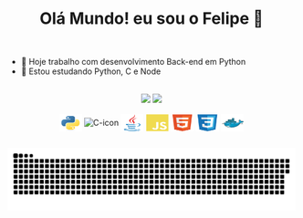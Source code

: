 <div align="center">
  <h1>Olá Mundo! eu sou o Felipe 🤙</h1>
</div>

<br>

<ul>
  <li>🔭 Hoje trabalho com desenvolvimento Back-end em Python</li>
  <li>🌱 Estou estudando Python, C e Node</li>
</ul>

<br>

<div align="center">
  <img height="180em" src="https://github-readme-stats.vercel.app/api?username=frsouzaa&show_icons=true&theme=ocean_dark&include_all_commits=true&count_private=true"/>
  <img height="180em" src="https://github-readme-stats.vercel.app/api/top-langs/?username=frsouzaa&layout=compact&langs_count=7&theme=ocean_dark"/>
</div>

<br>

<div align="center">
  <img align="center" alt="Python-icon" height="30" width="40" src="https://raw.githubusercontent.com/devicons/devicon/master/icons/python/python-original.svg">
  <img align="center" alt="C-icon" height="30" width="40" src="https://cdn.jsdelivr.net/gh/devicons/devicon/icons/c/c-original.svg"/>
  <img align="center" alt="C-icon" height="30" width="40" src="https://raw.githubusercontent.com/devicons/devicon/master/icons/java/java-original.svg"/>
  <img align="center" alt="Javascript-icon" height="30" width="40" src="https://raw.githubusercontent.com/devicons/devicon/master/icons/javascript/javascript-plain.svg">
  <img align="center" alt="HTML-icon" height="30" width="40" src="https://raw.githubusercontent.com/devicons/devicon/master/icons/html5/html5-original.svg">
  <img align="center" alt="CSS-icon" height="30" width="40" src="https://raw.githubusercontent.com/devicons/devicon/master/icons/css3/css3-original.svg">
  <img align="center" alt="Docker-icon" height="30" width="40" src="https://raw.githubusercontent.com/devicons/devicon/master/icons/docker/docker-original.svg">
</div>

##

<div align="center">
  
  ![Snake animation](https://github.com/frsouzaa/frsouzaa/blob/output/github-contribution-grid-snake-dark.svg)
</div>
